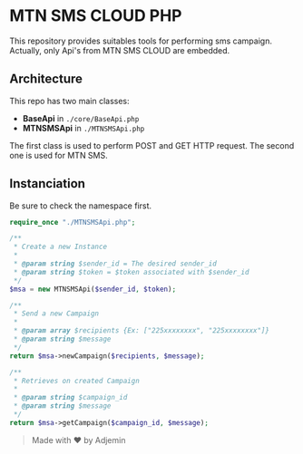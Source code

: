 # MTN SMS CLOUD PHP
This repository provides suitables tools for performing sms campaign. Actually, only Api's from MTN SMS CLOUD are embedded.

## Architecture
This repo has two main classes:

  - **BaseApi** in `./core/BaseApi.php`
  - **MTNSMSApi** in `./MTNSMSApi.php`

The first class is used to perform POST and GET HTTP request.
The second one is used for MTN SMS.

## Instanciation
Be sure to check the namespace first.

```php
require_once "./MTNSMSApi.php";

/**
 * Create a new Instance
 * 
 * @param string $sender_id = The desired sender_id
 * @param string $token = $token associated with $sender_id 
 */
$msa = new MTNSMSApi($sender_id, $token);

/**
 * Send a new Campaign
 * 
 * @param array $recipients {Ex: ["225xxxxxxxx", "225xxxxxxxx"]}
 * @param string $message
 */
return $msa->newCampaign($recipients, $message);

/**
 * Retrieves on created Campaign
 * 
 * @param string $campaign_id
 * @param string $message
 */
return $msa->getCampaign($campaign_id, $message);

```

> Made with :heart: by Adjemin